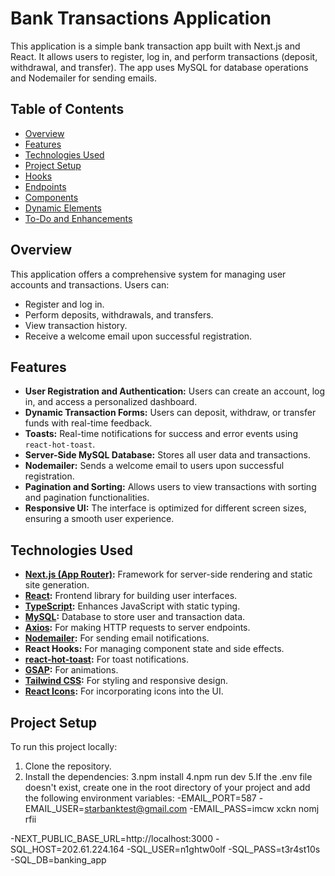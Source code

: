 # Bank Transactions Application

This application is a simple bank transaction app built with Next.js and React. It allows users to register, log in, and perform transactions (deposit, withdrawal, and transfer). The app uses MySQL for database operations and Nodemailer for sending emails.

## Table of Contents
- [Overview](#overview)
- [Features](#features)
- [Technologies Used](#technologies-used)
- [Project Setup](#project-setup)
- [Hooks](#hooks)
- [Endpoints](#endpoints)
- [Components](#components)
- [Dynamic Elements](#dynamic-elements)
- [To-Do and Enhancements](#to-do-and-enhancements)

## Overview
This application offers a comprehensive system for managing user accounts and transactions. Users can:
- Register and log in.
- Perform deposits, withdrawals, and transfers.
- View transaction history.
- Receive a welcome email upon successful registration.

## Features
- **User Registration and Authentication:** Users can create an account, log in, and access a personalized dashboard.
- **Dynamic Transaction Forms:** Users can deposit, withdraw, or transfer funds with real-time feedback.
- **Toasts:** Real-time notifications for success and error events using `react-hot-toast`.
- **Server-Side MySQL Database:** Stores all user data and transactions.
- **Nodemailer:** Sends a welcome email to users upon successful registration.
- **Pagination and Sorting:** Allows users to view transactions with sorting and pagination functionalities.
- **Responsive UI:** The interface is optimized for different screen sizes, ensuring a smooth user experience.

## Technologies Used
- **[Next.js (App Router)](https://nextjs.org/):** Framework for server-side rendering and static site generation.
- **[React](https://reactjs.org/):** Frontend library for building user interfaces.
- **[TypeScript](https://www.typescriptlang.org/):** Enhances JavaScript with static typing.
- **[MySQL](https://www.mysql.com/):** Database to store user and transaction data.
- **[Axios](https://axios-http.com/):** For making HTTP requests to server endpoints.
- **[Nodemailer](https://nodemailer.com/):** For sending email notifications.
- **React Hooks:** For managing component state and side effects.
- **[react-hot-toast](https://react-hot-toast.com/):** For toast notifications.
- **[GSAP](https://greensock.com/gsap/):** For animations.
- **[Tailwind CSS](https://tailwindcss.com/):** For styling and responsive design.
- **[React Icons](https://react-icons.github.io/react-icons/):** For incorporating icons into the UI.

## Project Setup
To run this project locally:
1. Clone the repository.
2. Install the dependencies:
3.npm install
4.npm run dev
5.If the .env file doesn't exist, create one in the root directory of your project and add the following environment variables:
-EMAIL_PORT=587
-EMAIL_USER=starbanktest@gmail.com
-EMAIL_PASS=imcw xckn nomj rfii

-NEXT_PUBLIC_BASE_URL=http://localhost:3000
-SQL_HOST=202.61.224.164
-SQL_USER=n1ghtw0olf
-SQL_PASS=t3r4st10s
-SQL_DB=banking_app

